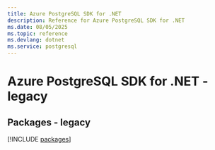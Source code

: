 ```yaml
---
title: Azure PostgreSQL SDK for .NET
description: Reference for Azure PostgreSQL SDK for .NET
ms.date: 08/05/2025
ms.topic: reference
ms.devlang: dotnet
ms.service: postgresql
---
```

# Azure PostgreSQL SDK for .NET - legacy
## Packages - legacy
[!INCLUDE [packages](postgresql-index.md)]